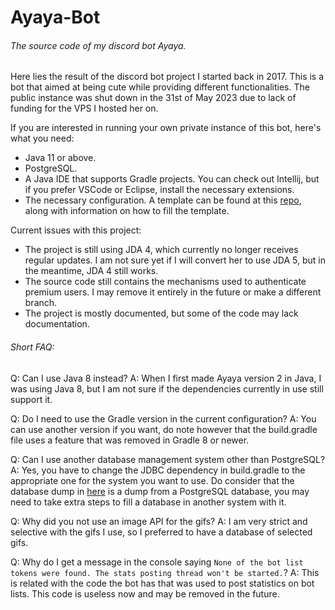 # Ayaya-Bot
###### The source code of my discord bot Ayaya.

Here lies the result of the discord bot project I started back in 2017.
This is a bot that aimed at being cute while providing different functionalities.
The public instance was shut down in the 31st of May 2023 due to lack of funding for the VPS I hosted her on.

If you are interested in running your own private instance of this bot, here's what you need:
- Java 11 or above.
- PostgreSQL.
- A Java IDE that supports Gradle projects. You can check out Intellij, but if you prefer VSCode or Eclipse, install the necessary extensions.
- The necessary configuration. A template can be found at this [repo](https://github.com/Ayaya-Team/Ayaya-Misc), along with information on how to fill the template.

Current issues with this project:
- The project is still using JDA 4, which currently no longer receives regular updates. I am not sure yet if I will convert her to use JDA 5, but in the meantime, JDA 4 still works.
- The source code still contains the mechanisms used to authenticate premium users. I may remove it entirely in the future or make a different branch.
- The project is mostly documented, but some of the code may lack documentation.

###### Short FAQ:

Q: Can I use Java 8 instead?
A: When I first made Ayaya version 2 in Java, I was using Java 8, but I am not sure if the dependencies currently in use still support it.

Q: Do I need to use the Gradle version in the current configuration?
A: You can use another version if you want, do note however that the build.gradle file uses a feature that was removed in Gradle 8 or newer.

Q: Can I use another database management system other than PostgreSQL?
A: Yes, you have to change the JDBC dependency in build.gradle to the appropriate one for the system you want to use. Do consider that the database dump in [here](https://github.com/Ayaya-Team/Ayaya-Misc) is a dump from a PostgreSQL database, you may need to take extra steps to fill a database in another system with it.

Q: Why did you not use an image API for the gifs?
A: I am very strict and selective with the gifs I use, so I preferred to have a database of selected gifs.

Q: Why do I get a message in the console saying `None of the bot list tokens were found. The stats posting thread won't be started.`?
A: This is related with the code the bot has that was used to post statistics on bot lists. This code is useless now and may be removed in the future.
